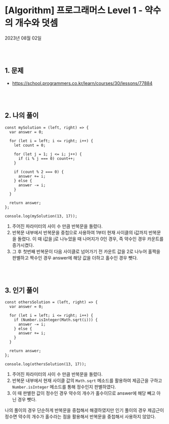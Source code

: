 # **[Algorithm] 프로그래머스 Level 1 - 약수의 개수와 덧셈**

2023년 08월 02일

<br>
<br>

## **1. 문제**

- https://school.programmers.co.kr/learn/courses/30/lessons/77884

<br>
<br>

## **2. 나의 풀이**

```tsx
const mySolution = (left, right) => {
  var answer = 0;

  for (let i = left; i <= right; i++) {
    let count = 0;

    for (let j = 1; j <= i; j++) {
      if (i % j === 0) count++;
    }

    if (count % 2 === 0) {
      answer += i;
    } else {
      answer -= i;
    }
  }

  return answer;
};

console.log(mySolution(13, 17));
```

1. 주어진 파라미터의 사이 수 만큼 반복문을 돌렸다.
2. 반복문 내부에서 반복문을 중첩으로 사용하여 1부터 현재 사이클의 i값까지 반복문을 돌렸다. 이 때 i값을 j로 나누었을 때 나머지가 0인 경우, 즉 약수인 경우 카운트를 증가시켰다.
3. 그 후 첫번째 반복문이 다음 사이클로 넘어가기 전 카운트 값을 2로 나누어 홀짝을 판별하고 짝수인 경우 answer에 해당 값을 더하고 홀수인 경우 뺏다.

<br>
<br>

## **3. 인기 풀이**

```tsx
const othersSolution = (left, right) => {
  var answer = 0;

  for (let i = left; i <= right; i++) {
    if (Number.isInteger(Math.sqrt(i))) {
      answer -= i;
    } else {
      answer += i;
    }
  }

  return answer;
};

console.log(othersSolution(13, 17));
```

1. 주어진 파라미터의 사이 수 만큼 반복문을 돌렸다.
2. 반복문 내부에서 현재 사이클 값의 `Math.sqrt` 메소드를 활용하여 제곱근을 구하고 `Number.isInteger` 메소드를 통해 정수인지 판별하였다.
3. 이 때 판별한 값이 정수인 경우 약수의 개수가 홀수이므로 answer에 해당 빼고 아닌 경우 뺏다.

나의 풀이의 경우 단순하게 반복문을 중첩해서 해결하였지만 인기 풀이의 경우 제곱근이 정수면 약수의 개수가 홀수라는 점을 활용해서 반복문을 중첩해서 사용하지 않았다.

<br>
